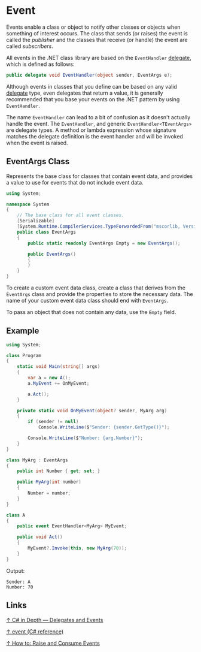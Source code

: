 # Event

Events enable a class or object to notify other classes or objects when something of interest occurs. The class that sends (or raises) the event is called the _publisher_ and the classes that receive (or handle) the event are called _subscribers_.

All events in the .NET class library are based on the `EventHandler` [delegate](delegate.md), which is defined as follows:

```csharp
public delegate void EventHandler(object sender, EventArgs e);
```

Although events in classes that you define can be based on any valid [delegate](delegate.md) type, even delegates that return a value, it is generally recommended that you base your events on the .NET pattern by using `EventHandler`.

The name `EventHandler` can lead to a bit of confusion as it doesn't actually handle the event. The `EventHandler`, and generic `EventHandler<TEventArgs>` are delegate types. A method or lambda expression whose signature matches the delegate definition is the event handler and will be invoked when the event is raised.

## EventArgs Class

Represents the base class for classes that contain event data, and provides a value to use for events that do not include event data.

```csharp
using System;

namespace System
{
    // The base class for all event classes.
    [Serializable]
    [System.Runtime.CompilerServices.TypeForwardedFrom("mscorlib, Version=4.0.0.0, Culture=neutral, PublicKeyToken=b77a5c561934e089")]
    public class EventArgs
    {
        public static readonly EventArgs Empty = new EventArgs();

        public EventArgs()
        {
        }
    }
}
```

To create a custom event data class, create a class that derives from the `EventArgs` class and provide the properties to store the necessary data. The name of your custom event data class should end with `EventArgs`.

To pass an object that does not contain any data, use the `Empty` field.

## Example

```csharp
using System;

class Program
{
    static void Main(string[] args)
    {
        var a = new A();
        a.MyEvent += OnMyEvent;

        a.Act();
    }

    private static void OnMyEvent(object? sender, MyArg arg)
    {
        if (sender != null)
            Console.WriteLine($"Sender: {sender.GetType()}");

        Console.WriteLine($"Number: {arg.Number}");
    }
}

class MyArg : EventArgs
{
    public int Number { get; set; }

    public MyArg(int number)
    {
        Number = number;
    }
}

class A
{
    public event EventHandler<MyArg> MyEvent;

    public void Act()
    {
        MyEvent?.Invoke(this, new MyArg(70));
    }
}
```

Output:

```output
Sender: A
Number: 70
```

## Links

[↑ C# in Depth — Delegates and Events](https://csharpindepth.com/Articles/Events)

[↑ event (C# reference)](https://docs.microsoft.com/en-us/dotnet/csharp/language-reference/keywords/event)

[↑ How to: Raise and Consume Events](https://docs.microsoft.com/en-us/dotnet/standard/events/how-to-raise-and-consume-events)
